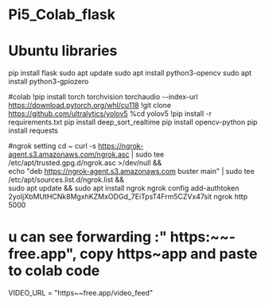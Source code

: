 # Pi5_Colab_flask
# Ubuntu libraries
pip install flask
sudo apt update
sudo apt install python3-opencv
sudo apt install python3-gpiozero

#colab
!pip install torch torchvision torchaudio --index-url https://download.pytorch.org/whl/cu118
!git clone https://github.com/ultralytics/yolov5
%cd yolov5
!pip install -r requirements.txt
pip install deep_sort_realtime
pip install opencv-python
pip install requests


#ngrok setting
cd ~
curl -s https://ngrok-agent.s3.amazonaws.com/ngrok.asc | sudo tee /etc/apt/trusted.gpg.d/ngrok.asc >/dev/null && \
  echo "deb https://ngrok-agent.s3.amazonaws.com buster main" | sudo tee /etc/apt/sources.list.d/ngrok.list && \
  sudo apt update && sudo apt install ngrok
ngrok config add-authtoken 2yoIjXbMUtHCNk8MgxhKZMxODGd_7EiTpsT4Frm5CZVx47sit
ngrok http 5000

# u can see forwarding :" https:~~-free.app", copy https~app and paste to colab code
VIDEO_URL = "https~~free.app/video_feed"

